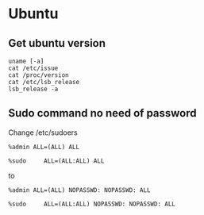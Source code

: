 # Ubuntu
## Get ubuntu version
```
uname [-a]
cat /etc/issue
cat /proc/version
cat /etc/lsb_release
lsb_release -a
```

## Sudo command no need of password
Change /etc/sudoers
```
%admin ALL=(ALL) ALL

%sudo     ALL=(ALL:ALL) ALL
```
to
```
%admin ALL=(ALL) NOPASSWD: NOPASSWD: ALL

%sudo     ALL=(ALL:ALL) NOPASSWD: NOPASSWD: ALL
```
